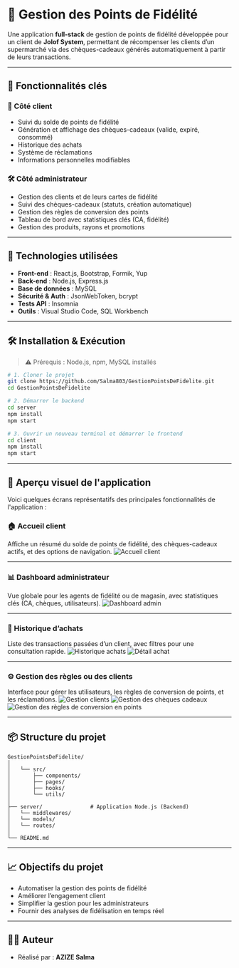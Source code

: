 
# 📌 Gestion des Points de Fidélité 

Une application **full-stack** de gestion de points de fidélité développée pour un client de **Jolof System**, permettant de récompenser les clients d’un supermarché via des chèques-cadeaux générés automatiquement à partir de leurs transactions.

---

## 🚀 Fonctionnalités clés

### 👥 Côté client
- Suivi du solde de points de fidélité
- Génération et affichage des chèques-cadeaux (valide, expiré, consommé)
- Historique des achats
- Système de réclamations
- Informations personnelles modifiables

### 🛠️ Côté administrateur
- Gestion des clients et de leurs cartes de fidélité
- Suivi des chèques-cadeaux (statuts, création automatique)
- Gestion des règles de conversion des points
- Tableau de bord avec statistiques clés (CA, fidélité)
- Gestion des produits, rayons et promotions

---

## 🧰 Technologies utilisées

- **Front-end** : React.js, Bootstrap, Formik, Yup
- **Back-end** : Node.js, Express.js
- **Base de données** : MySQL
- **Sécurité & Auth** : JsonWebToken, bcrypt
- **Tests API** : Insomnia
- **Outils** : Visual Studio Code, SQL Workbench

---

## 🛠️ Installation & Exécution

> ⚠️ Prérequis : Node.js, npm, MySQL installés

```bash
# 1. Cloner le projet
git clone https://github.com/Salma803/GestionPointsDeFidelite.git
cd GestionPointsDeFidelite

# 2. Démarrer le backend
cd server
npm install
npm start

# 3. Ouvrir un nouveau terminal et démarrer le frontend
cd client
npm install
npm start
```

---

## 📸 Aperçu visuel de l'application

Voici quelques écrans représentatifs des principales fonctionnalités de l'application :

### 🏠 Accueil client
Affiche un résumé du solde de points de fidélité, des chèques-cadeaux actifs, et des options de navigation.
![Accueil client](./screenshots/CarteDeFielite.png)

---

### 📊 Dashboard administrateur
Vue globale pour les agents de fidélité ou de magasin, avec statistiques clés (CA, chèques, utilisateurs).
![Dashboard admin](./screenshots/LoyaltyManagerDashboard.png)

---

### 🧾 Historique d’achats
Liste des transactions passées d’un client, avec filtres pour une consultation rapide.
![Historique achats](./screenshots/AchatDeatils.png)
![Détail achat](./screenshots/AchatDetail.png)

---

### ⚙️ Gestion des règles ou des clients
Interface pour gérer les utilisateurs, les règles de conversion de points, et les réclamations.
![Gestion clients](./screenshots/GestionClients.png)
![Gestion des chèques cadeaux](./screenshots/GestionChequesCadeaux.png)
![Gestion des règles de conversion en points](./screenshots/GestionRegles.png)


---

## 📦 Structure du projet

```
GestionPointsDeFidelite/
│
│   └── src/
│       ├── components/
│       ├── pages/
│       ├── hooks/
│       └── utils/
│
├── server/               # Application Node.js (Backend)
│   └── middlewares/
│   └── models/
│   └── routes/
│
└── README.md
```

---

## 📈 Objectifs du projet

- Automatiser la gestion des points de fidélité
- Améliorer l’engagement client
- Simplifier la gestion pour les administrateurs
- Fournir des analyses de fidélisation en temps réel

---

## 👩‍💻 Auteur

- Réalisé par : **AZIZE Salma**
